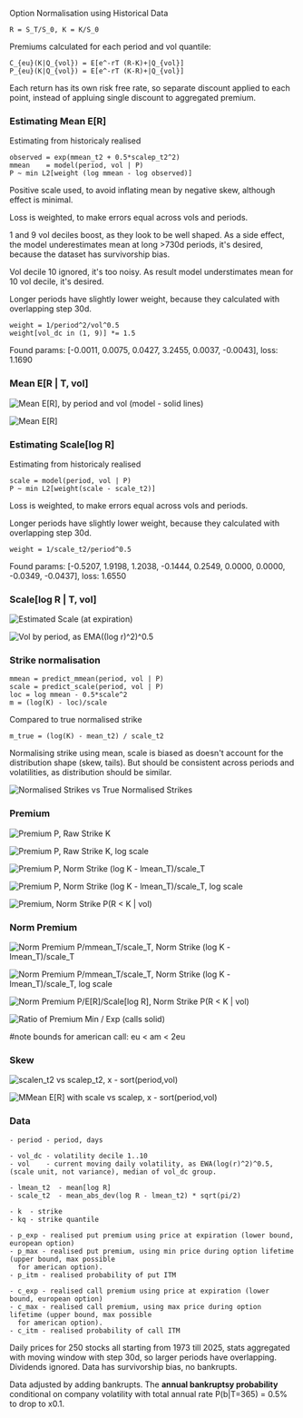 Option Normalisation using Historical Data

    R = S_T/S_0, K = K/S_0

Premiums calculated for each period and vol quantile:

    C_{eu}(K|Q_{vol}) = E[e^-rT (R-K)+|Q_{vol}]
    P_{eu}(K|Q_{vol}) = E[e^-rT (K-R)+|Q_{vol}]

Each return has its own risk free rate, so separate discount applied to each point, instead of appluing single discount
to aggregated premium.

### Estimating Mean E[R]

Estimating from historicaly realised

    observed = exp(mmean_t2 + 0.5*scalep_t2^2)
    mmean    = model(period, vol | P)
    P ~ min L2[weight (log mmean - log observed)]

Positive scale used, to avoid inflating mean by negative skew, although effect is minimal.

Loss is weighted, to make errors equal across vols and periods.

1 and 9 vol deciles boost, as they look to be well shaped. As a side effect, the model underestimates mean at
long >730d periods, it's desired, because the dataset has survivorship bias.

Vol decile 10 ignored, it's too noisy. As result model understimates mean for 10 vol decile, it's desired.

Longer periods have slightly lower weight, because they calculated with overlapping step 30d.

    weight = 1/period^2/vol^0.5
    weight[vol_dc in (1, 9)] *= 1.5

Found params: [-0.0011, 0.0075, 0.0427, 3.2455, 0.0037, -0.0043], loss: 1.1690

### Mean E[R | T, vol]

![Mean E[R], by period and vol (model - solid lines)](readme/mean-e-r-by-period-and-vol-model-solid-lines.png)

![Mean E[R]](readme/mean-e-r.png)

### Estimating Scale[log R]

Estimating from historicaly realised

    scale = model(period, vol | P)
    P ~ min L2[weight(scale - scale_t2)]

Loss is weighted, to make errors equal across vols and periods.

Longer periods have slightly lower weight, because they calculated with overlapping step 30d.

    weight = 1/scale_t2/period^0.5

Found params: [-0.5207, 1.9198, 1.2038, -0.1444, 0.2549, 0.0000, 0.0000, -0.0349, -0.0437], loss: 1.6550

### Scale[log R | T, vol]

![Estimated Scale (at expiration)](readme/estimated-scale-at-expiration.png)

![Vol by period, as EMA((log r)^2)^0.5](readme/vol-by-period-as-ema-log-r-2-0-5.png)

### Strike normalisation

    mmean = predict_mmean(period, vol | P)
    scale = predict_scale(period, vol | P)
    loc = log mmean - 0.5*scale^2
    m = (log(K) - loc)/scale

Compared to true normalised strike

    m_true = (log(K) - mean_t2) / scale_t2

Normalising strike using mean, scale is biased as doesn't account for the distribution shape (skew, tails). But
should be consistent across periods and volatilities, as distribution should be similar.

![Normalised Strikes vs True Normalised Strikes](readme/normalised-strikes-vs-true-normalised-strikes.png)

### Premium

![Premium P, Raw Strike K](readme/premium-p-raw-strike-k.png)

![Premium P, Raw Strike K, log scale](readme/premium-p-raw-strike-k-log-scale.png)

![Premium P, Norm Strike (log K - lmean_T)/scale_T](readme/premium-p-norm-strike-log-k-lmean-t-scale-t.png)

![Premium P, Norm Strike (log K - lmean_T)/scale_T, log scale](readme/premium-p-norm-strike-log-k-lmean-t-scale-t-log-scale.png)

![Premium, Norm Strike P(R < K | vol)](readme/premium-norm-strike-p-r-k-vol.png)

### Norm Premium

![Norm Premium P/mmean_T/scale_T, Norm Strike (log K - lmean_T)/scale_T](readme/norm-premium-p-mmean-t-scale-t-norm-strike-log-k-lmean-t-scale-t.png)

![Norm Premium P/mmean_T/scale_T, Norm Strike (log K - lmean_T)/scale_T, log scale](readme/norm-premium-p-mmean-t-scale-t-norm-strike-log-k-lmean-t-scale-t-log-scale.png)

![Norm Premium P/E[R]/Scale[log R], Norm Strike P(R < K | vol)](readme/norm-premium-p-e-r-scale-log-r-norm-strike-p-r-k-vol.png)

![Ratio of Premium Min / Exp (calls solid)](readme/ratio-of-premium-min-exp-calls-solid.png)

#note bounds for american call: eu < am < 2eu

### Skew

![scalen_t2 vs scalep_t2, x - sort(period,vol)](readme/scalen-t2-vs-scalep-t2-x-sort-period-vol.png)

![MMean E[R] with scale vs scalep, x - sort(period,vol)](readme/mmean-e-r-with-scale-vs-scalep-x-sort-period-vol.png)

### Data

    - period - period, days

    - vol_dc - volatility decile 1..10
    - vol    - current moving daily volatility, as EWA(log(r)^2)^0.5, (scale unit, not variance), median of vol_dc group.

    - lmean_t2  - mean[log R]
    - scale_t2  - mean_abs_dev(log R - lmean_t2) * sqrt(pi/2)

    - k  - strike
    - kq - strike quantile

    - p_exp - realised put premium using price at expiration (lower bound, european option)
    - p_max - realised put premium, using min price during option lifetime (upper bound, max possible
      for american option).
    - p_itm - realised probability of put ITM

    - c_exp - realised call premium using price at expiration (lower bound, european option)
    - c_max - realised call premium, using max price during option lifetime (upper bound, max possible
      for american option).
    - c_itm - realised probability of call ITM


Daily prices for 250 stocks all starting from 1973 till 2025, stats aggregated with moving window with step 30d, so
larger periods have overlapping. Dividends ignored. Data has survivorship bias, no bankrupts.

Data adjusted by adding bankrupts. The **annual bankruptsy probability** conditional on company volatility with total
annual rate P(b|T=365) = 0.5% to drop to x0.1.

